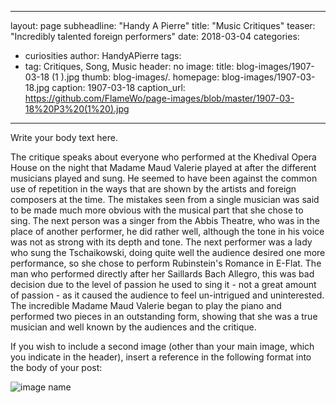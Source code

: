 ----
layout: page
subheadline: "Handy A Pierre"
title: "Music Critiques"
teaser: "Incredibly talented foreign performers"
date: 2018-03-04
categories:
  - curiosities
author: HandyAPierre
tags:
  - tag: Critiques, Song, Music
header: no
image:
  title: blog-images/1907-03-18 (1 ).jpg <!-- for image-name.png, substitute name you've given your image file -->
  thumb: blog-images/.
  homepage: blog-images/1907-03-18.jpg
  caption: 1907-03-18
  caption_url: https://github.com/FlameWo/page-images/blob/master/1907-03-18%20P3%20(1%20).jpg
---
Write your body text here.

 The critique speaks about everyone who performed at the Khedival Opera House on the night that Madame Maud Valerie
played at after the different musicians played and sung. He seemed to have been against the common use of repetition
in the ways that are shown by the artists and foreign composers at the time. The mistakes seen from a single musician
was said to be made much more obvious with the musical part that she chose to sing. The next person was a singer from
the Abbis Theatre, who was in the place of another performer, he did rather well, although the tone in his voice was
not as strong with its depth and tone. The next performer was a lady who sung the Tschaikowski, doing quite well the
audience desired one more performance, so she chose to perform Rubinstein's Romance in E-Flat. The man who performed
directly after her Saillards Bach Allegro, this was bad decision due to the level of passion he used to sing it - not
a great amount of passion - as it caused the audience to feel un-intrigued and uninterested. The incredible Madame Maud
Valerie began to play the piano and performed two pieces in an outstanding form, showing that she was a true musician
and well known by the audiences and the critique. 

If you wish to include a second image (other than your main image, which you indicate in the header), insert a reference in the following format into the body of your post:

![image name](https://github.com/dig-eg-gaz/dig-eg-gaz.github.io/blob/master/images/blog-images/image-name.png?raw=true)
